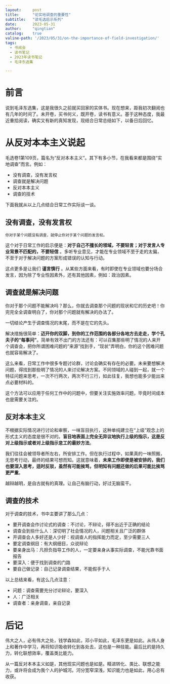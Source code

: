 ```yaml
---
layout:     post
title:      "论实地调查的重要性"
subtitle:   "读毛选启示系列"
date:       2023-05-31
author:     "qingtian"
catalog:    true
valine-path: '/2023/05/31/on-the-importance-of-field-investigation/'
tags:
  - 书阅会
  - 读书笔记
  - 2023年读书笔记
  - 毛泽东选集

---
```


# 前言

说到毛泽东选集，这是我很久之前就买回家的实体书。现在想来，距我初次翻阅也有几年的时间了。未开卷，买书何义，既开卷，读书有意义。基于这种态度，我最近重拾阅读，确实又有新的真知发现，现结合日常总结如下，以备日后回忆。

# 从反对本本主义说起

毛选卷1第109页，篇名为“反对本本主义”。其下有多小节，在我看来都是围绕“实地调查”而言。例如：

- 没有调查，没有发言权
- 调查就是解决问题
- 反对本本主义
- 调查的技术

下面我就从以上几点结合日常工作实际谈一谈。

## 没有调查，没有发言权

```
你对于某个问题没有调查，就停止你对于某个问题的发言权。
```

这个对于日常工作的启示便是：**对于自己不擅长的领域，不要轻言；对于发言人专业背景不匹配的，不要轻信** 。多听专业意见，才能在专业领域不至于走的太偏，不至于对于解决问题的方案形成错误的认知与行动。

这点更多是让我们 **谨言慎行** 。从某些方面来看，有时即使在专业领域也要分场合发言，因为除了专业性因素外，还有其他因素，例如：政治因素。

## 调查就是解决问题

你对于那个问题不能解决吗？那么，你就去调查那个问题的现状和它的历史吧！你完完全全调查明白了，你对那个问题就有解决的办法了。

一切结论产生于调查情况的末尾，而不是在它的先头。

解决措施很简单：**迈开你的双脚，到你的工作范围的各部分各地方去走走，学个孔夫子的“每事问”**。简单有效不出门的方法还有：可以召集那些明了情况的人来开个调查会，把你所谓困难问题的“来源”找到手，“现状”弄明白，你的这个困难问题也就容易解决了。

这么来看，日常工作中很多专题讨论群，讨论会确实有存在的必要。未来要想解决问题，得找到那些明了情况的人来讨论解决方案。不同领域的人碰到一起，就一个特征问题来思考，一次不行两次，两次不行三行，如此往复，我想也能多少能出来点必要材料的。

这个方法可以应用于任何工作中的问题中，但要关注实施效率问题，毕竟时间成本也是需要关注的。

## 反对本本主义

不根据实际情况进行讨论和审察，一味盲目执行，这种单纯建立在“上级”观念上的形式主义的态度是很不对的。**盲目地表面上完全无异议地执行上级的指示，这是反对上级指示或者对上级指示怠工的最妙方法**。

我们往往会被领导者所左右，所安排工作。但在执行过程中，如果真的一味照搬，无思考行动，最终的结果可想而知。这就意味着，**未来工作即使是被安排的，我们也要深入思考，适时反驳，虽然有可能挨骂，但明知有问题还做的后果可能比挨骂更严重**。

越辩越明，是自古就有的真理。让自己有脑行动，好过无脑蛮干。

## 调查的技术

对于调查的技术，书中主要讲了那么几点：

- 要开调查会作讨论式的调查：不讨论，不辩论，得不出近于正确的结论
- 调查会到些什么人：深切明了社会情况的人，问题相关且广泛的群体
- 开调查会人多好还是人少好：视调查人的指挥能力而定，至少需要三人
- 要定调查纲目：有大纲细目，众说辩论
- 要亲身出马：凡担负指导工作的人，一定要亲身从事实际调查，不能光靠书面报告
- 要深入：便于找到调查的门路
- 要自己做记录：自己记录调查结果，不能假手于人

以上总结来看，有这么几点注意：

- 问题：调查需要充分讨论辩论，要深入
- 人：广泛相关
- 调查者：亲身调查，亲自记录

# 后记

伟大之人，必有伟大之处，钱学森如此，邓小平如此，毛泽东更是如此。从伟人身上和著作中学习，再将知识吸收转化到各处去，这也是一种技能。最后比的是持久力，转化联想效率，覆盖类比能力。

从一篇反对本本主义如是，其他现实问题也是如是。精进转化、类比、联想之能力，或许将会成为我个人的护城河。河分宽窄深浅，知识能力也是如此，用心总有收获。


